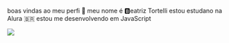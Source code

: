 boas vindas ao meu perfi 🖤
meu nome é 🅱️eatriz Tortelli
estou estudano na Alura 🇧🇷
estou me desenvolvendo em JavaScript

![](https://media.tenor.com/s8pEnJ_kB84AAAAM/mad-tantrum.gif)
